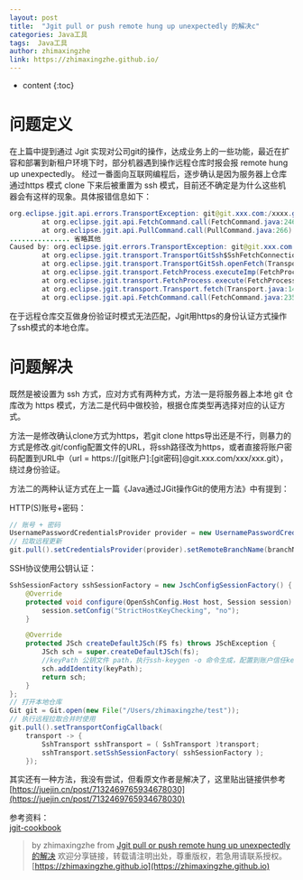```yaml
---
layout: post
title:  "Jgit pull or push remote hung up unexpectedly 的解决c"
categories: Java工具
tags:  Java工具
author: zhimaxingzhe
link: https://zhimaxingzhe.github.io/
---
```


* content
{:toc}

# 问题定义
在上篇中提到通过 Jgit 实现对公司git的操作，达成业务上的一些功能，最近在扩容和部署到新租户环境下时，部分机器遇到操作远程仓库时报会报 remote hung up unexpectedly。
经过一番面向互联网编程后，逐步确认是因为服务器上仓库通过https 模式 clone 下来后被重置为 ssh 模式，目前还不确定是为什么这些机器会有这样的现象。具体报错信息如下：

```java
org.eclipse.jgit.api.errors.TransportException: git@git.xxx.com:/xxxx.git: remote hung up unexpectedly
        at org.eclipse.jgit.api.FetchCommand.call(FetchCommand.java:246)
        at org.eclipse.jgit.api.PullCommand.call(PullCommand.java:266)
............... 省略其他
Caused by: org.eclipse.jgit.errors.TransportException: git@git.xxx.com:/xxxx.git: remote hung up unexpectedly
        at org.eclipse.jgit.transport.TransportGitSsh$SshFetchConnection.<init>(TransportGitSsh.java:313)
        at org.eclipse.jgit.transport.TransportGitSsh.openFetch(TransportGitSsh.java:153)
        at org.eclipse.jgit.transport.FetchProcess.executeImp(FetchProcess.java:151)
        at org.eclipse.jgit.transport.FetchProcess.execute(FetchProcess.java:103)
        at org.eclipse.jgit.transport.Transport.fetch(Transport.java:1462)
        at org.eclipse.jgit.api.FetchCommand.call(FetchCommand.java:235)
```

在于远程仓库交互做身份验证时模式无法匹配，Jgit用https的身份认证方式操作了ssh模式的本地仓库。






# 问题解决
既然是被设置为 ssh 方式，应对方式有两种方式，方法一是将服务器上本地 git 仓库改为 https 模式，方法二是代码中做校验，根据仓库类型再选择对应的认证方式。 

方法一是修改确认clone方式为https，若git clone https导出还是不行，则暴力的方式是修改.git/config配置文件的URL，将ssh路径改为https，或者直接将账户密码配置到URL中（url = https://[git账户]:[git密码]@git.xxx.com/xxx/xxx.git），绕过身份验证。   

方法二的两种认证方式在上一篇《Java通过JGit操作Git的使用方法》中有提到：

HTTP(S)账号+密码：
```java
// 账号 + 密码
UsernamePasswordCredentialsProvider provider = new UsernamePasswordCredentialsProvider("userName-zhimaxingzhe", password);
// 拉取远程更新        
git.pull().setCredentialsProvider(provider).setRemoteBranchName(branchName).call();
```
SSH协议使用公钥认证：
```java
SshSessionFactory sshSessionFactory = new JschConfigSessionFactory() {
    @Override
    protected void configure(OpenSshConfig.Host host, Session session) {
        session.setConfig("StrictHostKeyChecking", "no");
    }

    @Override
    protected JSch createDefaultJSch(FS fs) throws JSchException {
        JSch sch = super.createDefaultJSch(fs);
        //keyPath 公钥文件 path，执行ssh-keygen -o 命令生成，配置到账户信任key中
        sch.addIdentity(keyPath);
        return sch;
    }
};
// 打开本地仓库
Git git = Git.open(new File("/Users/zhimaxingzhe/test"));
// 执行远程拉取合并时使用
git.pull().setTransportConfigCallback(
    transport -> {
        SshTransport sshTransport = ( SshTransport )transport;
        sshTransport.setSshSessionFactory( sshSessionFactory );
    });
```

其实还有一种方法，我没有尝试，但看原文作者是解决了，这里贴出链接供参考[https://juejin.cn/post/7132469765934678030](https://juejin.cn/post/7132469765934678030)

参考资料：   
[jgit-cookbook](https://github.com/centic9/jgit-cookbook)

> by zhimaxingzhe from [Jgit pull or push remote hung up unexpectedly 的解决](https://zhimaxingzhe.github.io/2023/02/25/Jgit-pull-or-push-remote-hung-up-unexpectedly/) 欢迎分享链接，转载请注明出处，尊重版权，若急用请联系授权。 [https://zhimaxingzhe.github.io](https://zhimaxingzhe.github.io)
